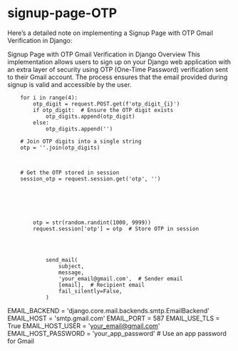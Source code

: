 # signup-page-OTP

Here’s a detailed note on implementing a Signup Page with OTP Gmail Verification in Django:

Signup Page with OTP Gmail Verification in Django
Overview
This implementation allows users to sign up on your Django web application with an extra layer of security using OTP (One-Time Password) verification sent to their Gmail account. The process ensures that the email provided during signup is valid and accessible by the user.


        for i in range(4):
            otp_digit = request.POST.get(f'otp_digit_{i}')
            if otp_digit:  # Ensure the OTP digit exists
                otp_digits.append(otp_digit)
            else:
                otp_digits.append('') 

        # Join OTP digits into a single string
        otp = ''.join(otp_digits)
        


        # Get the OTP stored in session
        session_otp = request.session.get('otp', '')






            otp = str(random.randint(1000, 9999))
            request.session['otp'] = otp  # Store OTP in session

          

           
                send_mail(
                    subject,
                    message,
                    'your_email@gmail.com',  # Sender email
                    [email],  # Recipient email
                    fail_silently=False,
                )
     



EMAIL_BACKEND = 'django.core.mail.backends.smtp.EmailBackend'
EMAIL_HOST = 'smtp.gmail.com'
EMAIL_PORT = 587
EMAIL_USE_TLS = True
EMAIL_HOST_USER = 'your_email@gmail.com'
EMAIL_HOST_PASSWORD = 'your_app_password'  # Use an app password for Gmail

